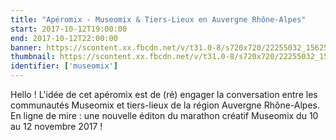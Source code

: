 ```yaml
---
title: "Apéromix - Museomix & Tiers-Lieux en Auvergne Rhône-Alpes"
start: 2017-10-12T19:00:00
end: 2017-10-12T22:00:00
banner: https://scontent.xx.fbcdn.net/v/t31.0-8/s720x720/22255032_1562535003806960_409123270839470457_o.jpg?oh=4ecde94e39fdbe934900218dec42279a&oe=5A658E80
thumbnail: https://scontent.xx.fbcdn.net/v/t31.0-8/s720x720/22255032_1562535003806960_409123270839470457_o.jpg?oh=4ecde94e39fdbe934900218dec42279a&oe=5A658E80
identifier: ['museomix']
---
```

 Hello ! L'idée de cet apéromix est de (ré) engager la conversation entre les communautés Museomix et tiers-lieux de la région Auvergne Rhône-Alpes.  En ligne de mire : une nouvelle éditon du marathon créatif Museomix du 10 au 12 novembre 2017 !
